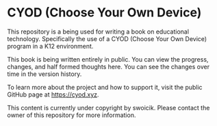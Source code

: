 # CYOD (Choose Your Own Device)
This repository is a being used for writing a book on educational technology. Specifically the use of a CYOD (Choose Your Own Device) program in a K12 environment.

This book is being written entirely in public. You can view the progress, changes, and half formed thoughts here. You can see the changes over time in the version history.

To learn more about the project and how to support it, visit the public GitHub page at https://cyod.xyz.

This content is currently under copyright by swoicik. Please contact the owner of this repository for more information.

